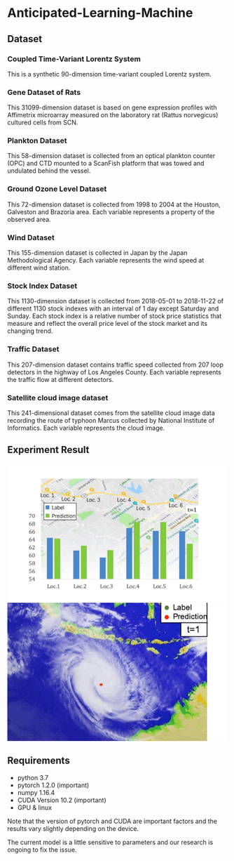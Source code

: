 # Anticipated-Learning-Machine
## Dataset
### Coupled Time-Variant Lorentz System
  This is a synthetic 90-dimension time-variant coupled Lorentz system. 
### Gene Dataset of Rats
This 31099-dimension dataset is based on gene expression profiles with Affimetrix microarray measured on the laboratory rat (Rattus norvegicus) cultured cells from SCN.
### Plankton Dataset
This 58-dimension dataset is collected from an optical plankton counter (OPC) and CTD mounted to a ScanFish platform that was towed and undulated behind the vessel.
### Ground Ozone Level Dataset
This 72-dimension dataset is collected from 1998 to 2004 at the Houston, Galveston and Brazoria area. Each variable represents a property of the observed area.
### Wind Dataset
This 155-dimension dataset is collected in Japan by the Japan Methodological Agency. Each variable represents the wind speed at different wind station.
### Stock Index Dataset
This 1130-dimension dataset is collected from 2018-05-01 to 2018-11-22 of different 1130 stock indexes with an interval of 1 day except Saturday and Sunday. Each stock index is a relative number of stock price statistics that measure and reflect the overall price level of the stock market and its changing trend.
### Traffic Dataset
This 207-dimension dataset contains traffic speed collected from 207 loop detectors in the highway of Los Angeles County. Each variable represents the traffic flow at different detectors.
### Satellite cloud image dataset
This 241-dimensional dataset comes from the satellite cloud image data recording the route of typhoon Marcus collected by National Institute of Informatics. Each variable represents the cloud image.

## Experiment Result
![image](https://github.com/AnticipatedLearningMachine/Anticipated-Learning-Machine/blob/master/gif/traffic.gif)
![image](https://github.com/AnticipatedLearningMachine/Anticipated-Learning-Machine/blob/master/gif/typhoon.gif)

## Requirements
* python 3.7
* pytorch 1.2.0 (important)
* numpy 1.16.4
* CUDA Version 10.2 (important)
* GPU & linux

Note that the version of pytorch and CUDA are important factors and the results vary slightly depending on the device.

The current model is a little sensitive to parameters and our research is ongoing to fix the issue.
